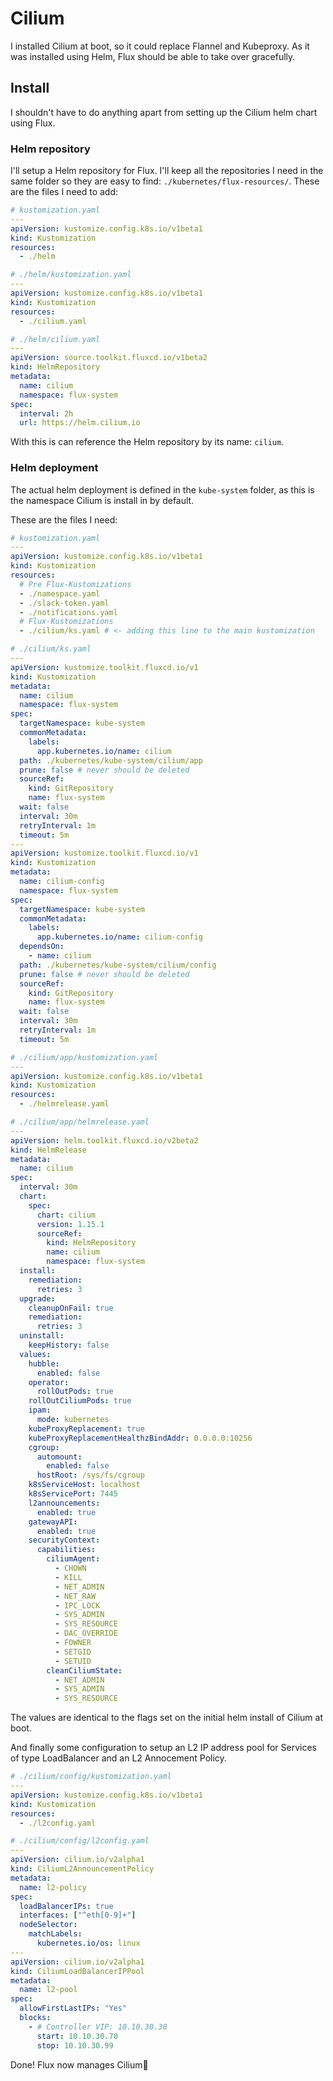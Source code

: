 # Cilium

I installed Cilium at boot, so it could replace Flannel and Kubeproxy. As it was installed using Helm, Flux should be able to take over gracefully.

## Install
I shouldn't have to do anything apart from setting up the Cilium helm chart using Flux.

### Helm repository
I'll setup a Helm repository for Flux. I'll keep all the repositories I need in the same folder so they are easy to find: `./kubernetes/flux-resources/`. These are the files I need to add:

```yaml
# kustomization.yaml
---
apiVersion: kustomize.config.k8s.io/v1beta1
kind: Kustomization
resources:
  - ./helm
```

```yaml
# ./helm/kustomization.yaml
---
apiVersion: kustomize.config.k8s.io/v1beta1
kind: Kustomization
resources:
  - ./cilium.yaml
```

```yaml
# ./helm/cilium.yaml
---
apiVersion: source.toolkit.fluxcd.io/v1beta2
kind: HelmRepository
metadata:
  name: cilium
  namespace: flux-system
spec:
  interval: 2h
  url: https://helm.cilium.io
```

With this is can reference the Helm repository by its name: `cilium`.

### Helm deployment
The actual helm deployment is defined in the `kube-system` folder, as this is the namespace Cilium is install in by default.

These are the files I need:

```yaml
# kustomization.yaml
---
apiVersion: kustomize.config.k8s.io/v1beta1
kind: Kustomization
resources:
  # Pre Flux-Kustomizations
  - ./namespace.yaml
  - ./slack-token.yaml
  - ./notifications.yaml
  # Flux-Kustomizations
  - ./cilium/ks.yaml # <- adding this line to the main kustomization
```

```yaml
# ./cilium/ks.yaml
---
apiVersion: kustomize.toolkit.fluxcd.io/v1
kind: Kustomization
metadata:
  name: cilium
  namespace: flux-system
spec:
  targetNamespace: kube-system
  commonMetadata:
    labels:
      app.kubernetes.io/name: cilium
  path: ./kubernetes/kube-system/cilium/app
  prune: false # never should be deleted
  sourceRef:
    kind: GitRepository
    name: flux-system
  wait: false
  interval: 30m
  retryInterval: 1m
  timeout: 5m
---
apiVersion: kustomize.toolkit.fluxcd.io/v1
kind: Kustomization
metadata:
  name: cilium-config
  namespace: flux-system
spec:
  targetNamespace: kube-system
  commonMetadata:
    labels:
      app.kubernetes.io/name: cilium-config
  dependsOn:
    - name: cilium
  path: ./kubernetes/kube-system/cilium/config
  prune: false # never should be deleted
  sourceRef:
    kind: GitRepository
    name: flux-system
  wait: false
  interval: 30m
  retryInterval: 1m
  timeout: 5m
```

```yaml
# ./cilium/app/kustomization.yaml
---
apiVersion: kustomize.config.k8s.io/v1beta1
kind: Kustomization
resources:
  - ./helmrelease.yaml
```

```yaml
# ./cilium/app/helmrelease.yaml
---
apiVersion: helm.toolkit.fluxcd.io/v2beta2
kind: HelmRelease
metadata:
  name: cilium
spec:
  interval: 30m
  chart:
    spec:
      chart: cilium
      version: 1.15.1
      sourceRef:
        kind: HelmRepository
        name: cilium
        namespace: flux-system
  install:
    remediation:
      retries: 3
  upgrade:
    cleanupOnFail: true
    remediation:
      retries: 3
  uninstall:
    keepHistory: false
  values:
    hubble:
      enabled: false
    operator:
      rollOutPods: true
    rollOutCiliumPods: true
    ipam:
      mode: kubernetes
    kubeProxyReplacement: true
    kubeProxyReplacementHealthzBindAddr: 0.0.0.0:10256
    cgroup:
      automount:
        enabled: false
      hostRoot: /sys/fs/cgroup
    k8sServiceHost: localhost
    k8sServicePort: 7445
    l2announcements:
      enabled: true
    gatewayAPI:
      enabled: true
    securityContext:
      capabilities:
        ciliumAgent:
          - CHOWN
          - KILL
          - NET_ADMIN
          - NET_RAW
          - IPC_LOCK
          - SYS_ADMIN
          - SYS_RESOURCE
          - DAC_OVERRIDE
          - FOWNER
          - SETGID
          - SETUID
        cleanCiliumState:
          - NET_ADMIN
          - SYS_ADMIN
          - SYS_RESOURCE
```

The values are identical to the flags set on the initial helm install of Cilium at boot.

And finally some configuration to setup an L2 IP address pool for Services of type LoadBalancer and an L2 Annocement Policy.

```yaml
# ./cilium/config/kustomization.yaml
---
apiVersion: kustomize.config.k8s.io/v1beta1
kind: Kustomization
resources:
  - ./l2config.yaml
```

```yaml
# ./cilium/config/l2config.yaml
---
apiVersion: cilium.io/v2alpha1
kind: CiliumL2AnnouncementPolicy
metadata:
  name: l2-policy
spec:
  loadBalancerIPs: true
  interfaces: ["^eth[0-9]+"]
  nodeSelector:
    matchLabels:
      kubernetes.io/os: linux
---
apiVersion: cilium.io/v2alpha1
kind: CiliumLoadBalancerIPPool
metadata:
  name: l2-pool
spec:
  allowFirstLastIPs: "Yes"
  blocks:
    - # Controller VIP: 10.10.30.30
      start: 10.10.30.70
      stop: 10.10.30.99
```

Done! Flux now manages Cilium:tada:

